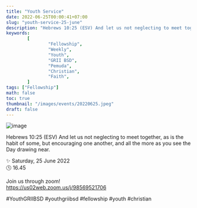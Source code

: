 ```yaml
---
title: "Youth Service"
date: 2022-06-25T00:00:41+07:00
slug: "youth-service-25-june"
description: "Hebrews 10:25 (ESV) And let us not neglecting to meet together, as is the habit of some, but encouraging one another, and all the more as you see the Day drawing near. "
keywords:
        [
                "Fellowship",
                "Weekly",
                "Youth",
                "GRII BSD",
                "Pemuda",
                "Christian",
                "Faith",
        ]
tags: ["Fellowship"]
math: false
toc: true
thumbnail: "/images/events/20220625.jpeg"
draft: false
---
```


![image](/images/events/20220625.jpeg)

Hebrews 10:25 (ESV) And let us not neglecting to meet together, as is the habit of some, but encouraging one another, and all the more as you see the Day drawing near.

✨ Saturday, 25 June 2022\
🕓 16.45

Join us through zoom!\
https://us02web.zoom.us/j/98569521706

#YouthGRIIBSD #youthgriibsd #fellowship #youth #christian
